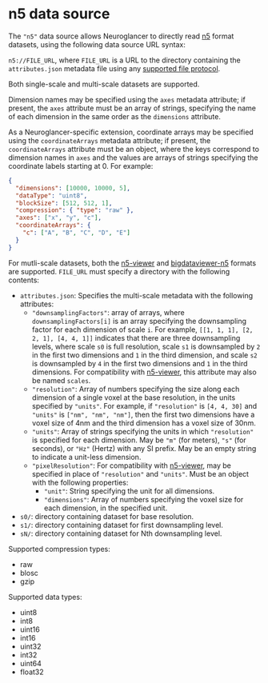 # n5 data source

The `"n5"` data source allows Neuroglancer to directly read [n5](https://github.com/saalfeldlab/n5)
format datasets, using the following data source URL syntax:

`n5://FILE_URL`, where `FILE_URL` is a URL to the directory containing the `attributes.json`
metadata file using any [supported file protocol](../file_protocols.md).

Both single-scale and multi-scale datasets are supported.

Dimension names may be specified using the `axes` metadata attribute; if present, the `axes`
attribute must be an array of strings, specifying the name of each dimension in the same order as
the `dimensions` attribute.

As a Neuroglancer-specific extension, coordinate arrays may be specified using the
`coordinateArrays` metadata attribute; if present, the `coordinateArrays` attribute must be an
object, where the keys correspond to dimension names in `axes` and the values are arrays of strings
specifying the coordinate labels starting at 0. For example:

```json
{
  "dimensions": [10000, 10000, 5],
  "dataType": "uint8",
  "blockSize": [512, 512, 1],
  "compression": { "type": "raw" },
  "axes": ["x", "y", "c"],
  "coordinateArrays": {
    "c": ["A", "B", "C", "D", "E"]
  }
}
```

For mutli-scale datasets, both the [n5-viewer](https://github.com/saalfeldlab/n5-viewer) and
[bigdataviewer-n5](https://github.com/bigdataviewer/bigdataviewer-core/blob/master/BDV%20N5%20format.md)
formats are supported. `FILE_URL` must specify a directory with the following contents:

- `attributes.json`: Specifies the multi-scale metadata with the following attributes:
  - `"downsamplingFactors"`: array of arrays, where `downsamplingFactors[i]` is an array specifying
    the downsampling factor for each dimension of scale `i`. For example, `[[1, 1, 1], [2, 2, 1],
[4, 4, 1]]` indicates that there are three downsampling levels, where scale `s0` is full
    resolution, scale `s1` is downsampled by `2` in the first two dimensions and `1` in the third
    dimension, and scale `s2` is downsampled by `4` in the first two dimensions and `1` in the third
    dimensions. For compatibility with [n5-viewer](https://github.com/saalfeldlab/n5-viewer), this
    attribute may also be named `scales`.
  - `"resolution"`: Array of numbers specifying the size along each dimension of a single voxel at
    the base resolution, in the units specified by `"units"`. For example, if `"resolution"` is
    `[4, 4, 30]` and `"units"` is `["nm", "nm", "nm"]`, then the first two dimensions have a voxel
    size of 4nm and the third dimension has a voxel size of 30nm.
  - `"units"`: Array of strings specifying the units in which `"resolution"` is specified for each
    dimension. May be `"m"` (for meters), `"s"` (for seconds), or `"Hz"` (Hertz) with any SI
    prefix. May be an empty string to indicate a unit-less dimension.
  - `"pixelResolution"`: For compatibility with
    [n5-viewer](https://github.com/saalfeldlab/n5-viewer), may be specified in place of
    `"resolution"` and `"units"`. Must be an object with the following properties:
    - `"unit"`: String specifying the unit for all dimensions.
    - `"dimensions"`: Array of numbers specifying the voxel size for each dimension, in the
      specified unit.
- `s0/`: directory containing dataset for base resolution.
- `s1/`: directory containing dataset for first downsampling level.
- `sN/`: directory containing dataset for Nth downsampling level.

Supported compression types:

- raw
- blosc
- gzip

Supported data types:

- uint8
- int8
- uint16
- int16
- uint32
- int32
- uint64
- float32
